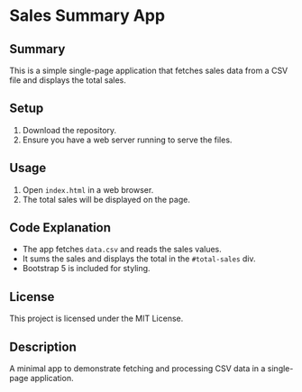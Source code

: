 # Sales Summary App

## Summary
This is a simple single-page application that fetches sales data from a CSV file and displays the total sales.

## Setup
1. Download the repository.
2. Ensure you have a web server running to serve the files.

## Usage
1. Open `index.html` in a web browser.
2. The total sales will be displayed on the page.

## Code Explanation
- The app fetches `data.csv` and reads the sales values.
- It sums the sales and displays the total in the `#total-sales` div.
- Bootstrap 5 is included for styling.

## License
This project is licensed under the MIT License.

## Description
A minimal app to demonstrate fetching and processing CSV data in a single-page application.